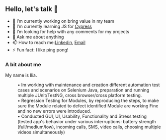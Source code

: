 ## Hello, let's talk 👋



- 🔭 I’m currently working on bring value in my team  
- 🌱 I’m currently learning JS for [Cypress](https://www.npmjs.com/package/cypress-downloadfile)
- 🤔 I’m looking for help with any comments for my projects 
- 💬 Ask me about anything
- 📫 How to reach me:[Linkedin](https://www.linkedin.com/in/ilia-pavlov-ny34722/), [Email](iliapavlov314@gmail.com)
- ⚡ Fun fact: I like ping pong!


### A bit about me
<p>My name is Ilia.</p> 
<dl>
   <dd> • Im working with maintenance and creation different automation test cases and scenarios on Selenium Java, preparation and running multiple JUnit/TestNG, cross browser/cross platform  testing.</dd>   
   <dd> • Regression Testing for Modules, by reproducing the steps, to make sure the Module related to defect identified Module are working Fine and no new errors were introduced.
   <dd> • Conducted GUI, UI, Usability, Functionality and Stress testing (tested app's behavior under various interruptions: battery strength (full/medium/low), incoming calls, SMS, video calls, choosing multiple videos simultaneously)
</dl>

